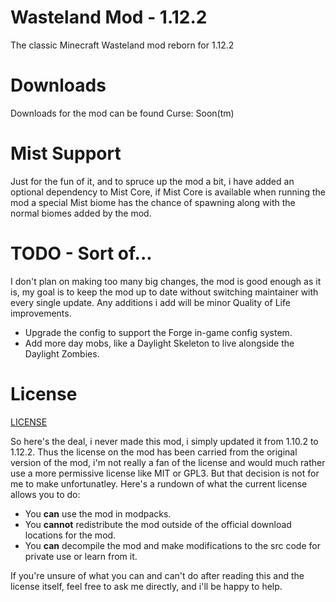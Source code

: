 # Wasteland Mod - 1.12.2
The classic Minecraft Wasteland mod reborn for 1.12.2

# Downloads
Downloads for the mod can be found Curse: Soon(tm)

# Mist Support
Just for the fun of it, and to spruce up the mod a bit, i have added an optional dependency to Mist Core, if Mist Core is available when running the
mod a special Mist biome has the chance of spawning along with the normal biomes added by the mod.

# TODO - Sort of...
I don't plan on making too many big changes, the mod is good enough as it is, my goal is to keep the mod up to date without switching maintainer with every single update. Any additions i add will be minor Quality of Life improvements.

* Upgrade the config to support the Forge in-game config system.
* Add more day mobs, like a Daylight Skeleton to live alongside the Daylight Zombies.

# License
[LICENSE](LICENSE.MD)

So here's the deal, i never made this mod, i simply updated it from 1.10.2 to 1.12.2. Thus the license on the mod has been carried from
the original version of the mod, i'm not really a fan of the license and would much rather use a more permissive license like MIT or GPL3. 
But that decision is not for me to make unfortunatley. Here's a rundown of what the current license allows you to do:

* You **can** use the mod in modpacks.
* You **cannot** redistribute the mod outside of the official download locations for the mod.
* You **can** decompile the mod and make modifications to the src code for private use or learn from it.

If you're unsure of what you can and can't do after reading this and the license itself, feel free to ask me directly, and i'll be happy
to help.
